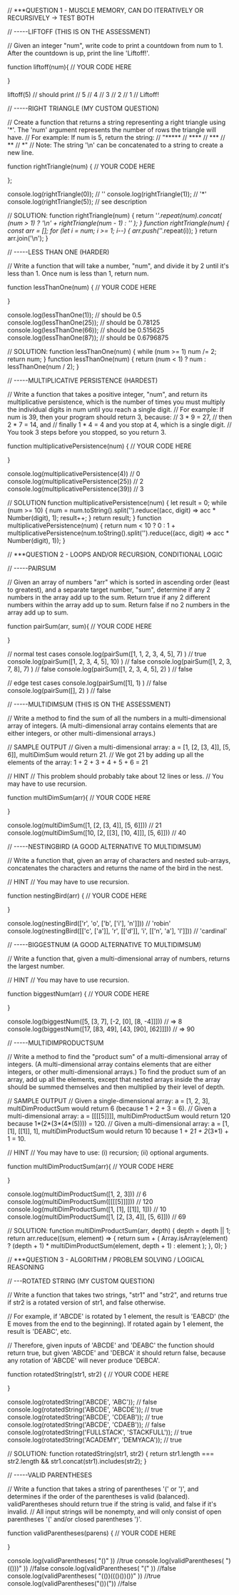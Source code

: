 // ***QUESTION 1 - MUSCLE MEMORY, CAN DO ITERATIVELY OR RECURSIVELY -> TEST BOTH

// -----LIFTOFF (THIS IS ON THE ASSESSMENT)

// Given an integer "num", write code to print a countdown from num to 1. After the countdown is up, print the line 'Liftoff!'. 

function liftoff(num){
  // YOUR CODE HERE

}

liftoff(5) // should print 
// 5 
// 4 
// 3
// 2 
// 1 
// Liftoff! 

// -----RIGHT TRIANGLE (MY CUSTOM QUESTION)

// Create a function that returns a string representing a right triangle using '*'. The 'num' argument represents the number of rows the triangle will have.
// For example: If num is 5, return the string:
// "*****
//  ****
//  ***
//  **
//  *"
// Note: The string '\n' can be concatenated to a string to create a new line. 

function rightTriangle(num) {
  // YOUR CODE HERE

};

console.log(rightTriangle(0)); // ''
console.log(rightTriangle(1)); // '*'
console.log(rightTriangle(5)); // see description

// SOLUTION:
function rightTriangle(num) {
	return '*'.repeat(num).concat(
		(num > 1)
			? '\n' + rightTriangle(num - 1)
			: ''
	);
}
function rightTriangle(num) {
  const arr = [];
  for (let i = num; i >= 1; i--) {
    arr.push('*'.repeat(i));
  }
  return arr.join('\n');
}

// -----LESS THAN ONE (HARDER)

// Write a function that will take a number, "num", and divide it by 2 until it's less than 1. Once num is less than 1, return num.

function lessThanOne(num) {
  // YOUR CODE HERE

}

console.log(lessThanOne(1)); // should be 0.5
console.log(lessThanOne(25)); // should be 0.78125
console.log(lessThanOne(66)); // should be 0.515625
console.log(lessThanOne(87)); // should be 0.6796875

// SOLUTION:
function lessThanOne(num) {
  while (num >= 1) num /= 2;
  return num;
}
function lessThanOne(num) {
  return (num < 1) ? num : lessThanOne(num / 2);
}

// -----MULTIPLICATIVE PERSISTENCE (HARDEST)

// Write a function that takes a positive integer, "num", and return its multiplicative persistence, which is the number of times you must multiply the individual digits in num until you reach a single digit.
// For example: If num is 39, then your program should return 3, because:
// 3 * 9 = 27,
// then 2 * 7 = 14, and
// finally 1 * 4 = 4 and you stop at 4, which is a single digit.
// You took 3 steps before you stopped, so you return 3.

function multiplicativePersistence(num) {
  // YOUR CODE HERE

}

console.log(multiplicativePersistence(4)) // 0
console.log(multiplicativePersistence(25)) // 2
console.log(multiplicativePersistence(39)) // 3

// SOLUTION
function multiplicativePersistence(num) {
	let result = 0;
	while (num >= 10) {
    	num = num.toString().split('').reduce((acc, digit) => acc * Number(digit), 1);
		result++;
	}
	return result;
}
function multiplicativePersistence(num) {
	return num < 10
		? 0
		: 1 + multiplicativePersistence(num.toString().split('').reduce((acc, digit) => acc * Number(digit), 1));
}


// ***QUESTION 2 - LOOPS AND/OR RECURSION, CONDITIONAL LOGIC

// -----PAIRSUM

// Given an array of numbers "arr" which is sorted in ascending order (least to greatest), and a separate target number, "sum", determine if any 2 numbers in the array add up to the sum. Return true if any 2 different numbers within the array add up to sum. Return false if no 2 numbers in the array add up to sum. 

function pairSum(arr, sum){
  // YOUR CODE HERE

}

// normal test cases
console.log(pairSum([1, 1, 2, 3, 4, 5], 7) ) // true
console.log(pairSum([1, 2, 3, 4, 5], 10) ) // false
console.log(pairSum([1, 2, 3, 7, 8], 7) ) // false
console.log(pairSum([1, 2, 3, 4, 5], 2) ) // false

// edge test cases
console.log(pairSum([1], 1) ) // false
console.log(pairSum([], 2) ) // false

// -----MULTIDIMSUM (THIS IS ON THE ASSESSMENT)

// Write a method to find the sum of all the numbers in a multi-dimensional array of integers. (A multi-dimensional array contains elements that are either integers, or other multi-dimensional arrays.)

// SAMPLE OUTPUT
// Given a multi-dimensional array: a = [1, [2, [3, 4]], [5, 6]],  multiDimSum would return 21.
// We got 21 by adding up all the elements of the array: 1 + 2 + 3 + 4 + 5 + 6 = 21

// HINT
// This problem should probably take about 12 lines or less.
// You may have to use recursion.

function multiDimSum(arr){
  // YOUR CODE HERE

}

console.log(multiDimSum([1, [2, [3, 4]], [5, 6]])) // 21 
console.log(multiDimSum([10, [2, [[3], [10, 4]]], [5, 6]])) // 40 

// -----NESTINGBIRD (A GOOD ALTERNATIVE TO MULTIDIMSUM)

// Write a function that, given an array of characters and nested sub-arrays, concatenates the characters and returns the name of the bird in the nest.

// HINT
// You may have to use recursion.

function nestingBird(arr) {
  // YOUR CODE HERE

}

console.log(nestingBird(['r', 'o', ['b', ['i'], 'n']]))   // 'robin'
console.log(nestingBird([['c', ['a']], 'r', [['d']], 'i', [['n', 'a'], 'l']]))  // 'cardinal'

// -----BIGGESTNUM (A GOOD ALTERNATIVE TO MULTIDIMSUM)

// Write a function that, given a multi-dimensional array of numbers, returns the largest number.

// HINT
// You may have to use recursion.

function biggestNum(arr) {
  // YOUR CODE HERE

}

console.log(biggestNum([5, [3, 7], [-2, [0], [8, -4]]]))   // => 8
console.log(biggestNum([17, [83, 49], [43, [90], [62]]]))   // => 90

// -----MULTIDIMPRODUCTSUM

// Write a method to find the "product sum" of a multi-dimensional array of integers. (A multi-dimensional array contains elements that are either integers, or other multi-dimensional arrays.) To find the product sum of an array, add up all the elements, except that nested arrays inside the array should be summed themselves and then multiplied by their level of depth.

// SAMPLE OUTPUT
// Given a single-dimensional array: a = [1, 2, 3], multiDimProductSum would return 6 (because 1 + 2 + 3 = 6).
// Given a multi-dimensional array: a = [[[[5]]]],  multiDimProductSum would return 120 because 1*(2*(3*(4*(5)))) = 120.
// Given a multi-dimensional array: a = [1, [1], [[1]], 1],  multiDimProductSum would return 10 because 1 + 2*1 + 2*(3*1) + 1 = 10.

// HINT
// You may have to use: (i) recursion; (ii) optional arguments.

function multiDimProductSum(arr){
  // YOUR CODE HERE

}

console.log(multiDimProductSum([1, 2, 3])) // 6
console.log(multiDimProductSum([[[[5]]]])) // 120
console.log(multiDimProductSum([1, [1], [[1]], 1])) // 10
console.log(multiDimProductSum([1, [2, [3, 4]], [5, 6]])) // 69 

// SOLUTION:
function multiDimProductSum(arr, depth) {
	depth = depth || 1;
	return arr.reduce((sum, element) => {
		return sum + (
			Array.isArray(element)
				? (depth + 1) * multiDimProductSum(element, depth + 1)
				: element
		);
	}, 0);
}

// ***QUESTION 3 - ALGORITHM / PROBLEM SOLVING / LOGICAL REASONING

// ---ROTATED STRING (MY CUSTOM QUESTION)

// Write a function that takes two strings, "str1" and "str2", and returns true if str2 is a rotated version of str1, and false otherwise.

// For example, if 'ABCDE' is rotated by 1 element, the result is 'EABCD' (the E moves from the end to the beginning). If rotated again by 1 element, the result is 'DEABC', etc.

// Therefore, given inputs of 'ABCDE' and 'DEABC' the function should return true, but given 'ABCDE' and 'DEBCA' it should return false, because any rotation of 'ABCDE' will never produce 'DEBCA'.

function rotatedString(str1, str2) {
  // YOUR CODE HERE

}

console.log(rotatedString('ABCDE', 'ABC')); // false
console.log(rotatedString('ABCDE', 'ABCDE')); // true
console.log(rotatedString('ABCDE', 'CDEAB')); // true
console.log(rotatedString('ABCDE', 'CDAEB')); // false
console.log(rotatedString('FULLSTACK', 'STACKFULL')); // true
console.log(rotatedString('ACADEMY', 'DEMYACA')); // true

// SOLUTION:
function rotatedString(str1, str2) {
  return str1.length === str2.length && str1.concat(str1).includes(str2);
}

// -----VALID PARENTHESES

// Write a function that takes a string of parentheses '(' or ')', and determines if the order of the parentheses is valid (balanced). validParentheses should return true if the string is valid, and false if it's invalid.
// All input strings will be nonempty, and will only consist of open parentheses '(' and/or closed parentheses ')'.

function validParentheses(parens) {
  // YOUR CODE HERE

}

console.log(validParentheses( "()" )) //true
console.log(validParentheses( ")(()))" )) //false
console.log(validParentheses( "(" )) //false
console.log(validParentheses( "(())((()())())" )) //true
console.log(validParentheses("())(")) //false